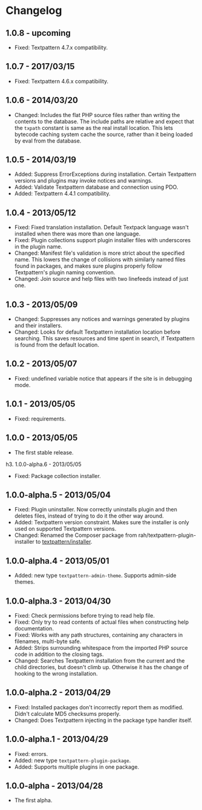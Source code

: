 Changelog
=====

1.0.8 - upcoming
-----

* Fixed: Textpattern 4.7.x compatibility.

1.0.7 - 2017/03/15
-----

* Fixed: Textpattern 4.6.x compatibility.

1.0.6 - 2014/03/20
-----

* Changed: Includes the flat PHP source files rather than writing the contents to the database. The include paths are relative and expect that the `txpath` constant is same as the real install location. This lets bytecode caching system cache the source, rather than it being loaded by eval from the database.

1.0.5 - 2014/03/19
-----

* Added: Suppress ErrorExceptions during installation. Certain Textpattern versions and plugins may invoke notices and warnings.
* Added: Validate Textpattern database and connection using PDO.
* Added: Textpattern 4.4.1 compatibility.

1.0.4 - 2013/05/12
-----

* Fixed: Fixed translation installation. Default Textpack language wasn't installed when there was more than one language.
* Fixed: Plugin collections support plugin installer files with underscores in the plugin name.
* Changed: Manifest file's validation is more strict about the specified name. This lowers the change of collisions with similarly named files found in packages, and makes sure plugins properly follow Textpattern's plugin naming convention.
* Changed: Join source and help files with two linefeeds instead of just one.

1.0.3 - 2013/05/09
-----

* Changed: Suppresses any notices and warnings generated by plugins and their installers.
* Changed: Looks for default Textpattern installation location before searching. This saves resources and time spent in search, if Textpattern is found from the default location.

1.0.2 - 2013/05/07
-----

* Fixed: undefined variable notice that appears if the site is in debugging mode.

1.0.1 - 2013/05/05
-----

* Fixed: requirements.

1.0.0 - 2013/05/05
-----

* The first stable release.

h3. 1.0.0-alpha.6 - 2013/05/05

* Fixed: Package collection installer.

1.0.0-alpha.5 - 2013/05/04
-----

* Fixed: Plugin uninstaller. Now correctly uninstalls plugin and then deletes files, instead of trying to do it the other way around.
* Added: Textpattern version constraint. Makes sure the installer is only used on supported Textpattern versions.
* Changed: Renamed the Composer package from rah/textpattern-plugin-installer to [textpattern/installer](https://packagist.org/packages/textpattern/installer).

1.0.0-alpha.4 - 2013/05/01
-----

* Added: new type `textpattern-admin-theme`. Supports admin-side themes.

1.0.0-alpha.3 - 2013/04/30
-----

* Fixed: Check permissions before trying to read help file.
* Fixed: Only try to read contents of actual files when constructing help documentation.
* Fixed: Works with any path structures, containing any characters in filenames, multi-byte safe.
* Added: Strips surrounding whitespace from the imported PHP source code in addition to the closing tags.
* Changed: Searches Textpattern installation from the current and the child directories, but doesn't climb up. Otherwise it has the change of hooking to the wrong installation.

1.0.0-alpha.2 - 2013/04/29
-----

* Fixed: Installed packages don't incorrectly report them as modified. Didn't calculate MD5 checksums properly.
* Changed: Does Textpattern injecting in the package type handler itself.

1.0.0-alpha.1 - 2013/04/29
-----

* Fixed: errors.
* Added: new type `textpattern-plugin-package`.
* Added: Supports multiple plugins in one package.

1.0.0-alpha - 2013/04/28
-----

* The first alpha.
